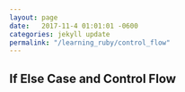 ```yaml
---
layout: page
date:   2017-11-4 01:01:01 -0600
categories: jekyll update
permalink: "/learning_ruby/control_flow"
---
```


## If Else Case and Control Flow
